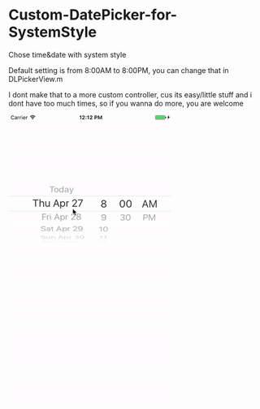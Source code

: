 # Custom-DatePicker-for-SystemStyle
Chose time&amp;date with system style

Default setting is from 8:00AM to 8:00PM, you can change that in DLPickerView.m		

I dont make that to a more custom controller, cus its easy/little stuff and i dont have too much times, so if you wanna do more, you are welcome

![screenshot](https://github.com/DeliveLee/Custom-DatePicker-for-SystemStyle/blob/master/Gif/DatePicker.gif)
